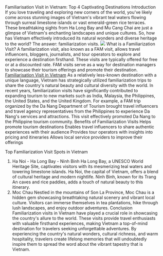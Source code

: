 Familiarisation Visit in Vietnam: Top 4 Captivating Destinations
Introduction
If you love traveling and exploring new corners of the world, you've likely come across stunning images of Vietnam's vibrant teal waters flowing through surreal limestone islands or vast emerald-green rice terraces. These breathtaking sights from Ha Long Bay and Mu Cang Chai are just a glimpse of Vietnam's enchanting landscapes and unique cultures.
So, how has Vietnam effectively introduced its natural wonders and diverse heritage to the world? The answer: familiarization visits.
![](https://ambassadordmc.com/wp-content/uploads/2024/04/Mu-Cang-Chai-e1713344020802.jpg)
What is a Familiarization Visit?
A familiarization visit, also known as a FAM visit, allows travel influencers, bloggers, journalists, and tour operators to explore and experience a destination firsthand. These visits are typically offered for free or at a discounted rate. FAM visits serve as a way for destination managers to showcase their tourism offerings and promote their destination.
[Familiarisation Visit in Vietnam](https://ambassadordmc.com/familiarisation-visit-in-vietnam-top-destination/)
As a relatively less-known destination with a unique language, Vietnam has strategically utilized familiarization trips to share the country's natural beauty and cultural diversity with the world. In recent years, familiarization visits have significantly contributed to expanding tourism to new markets such as India, Malaysia, the Philippines, the United States, and the United Kingdom.
For example, a FAM trip organized by the Da Nang Department of Tourism brought travel influencers and travel agency representatives from the Philippines to experience Da Nang's services and attractions. This visit effectively promoted Da Nang to the Philippine tourism community.
Benefits of Familiarization Visits
Helps promote tourism destinations
Enables travel influencers to share authentic experiences with their audience
Provides tour operators with insights into pricing and itineraries
Allows local service providers to improve their offerings

Top Familiarization Visit Spots in Vietnam
1. Ha Noi - Ha Long Bay - Ninh Binh
Ha Long Bay, a UNESCO World Heritage Site, captivates visitors with its mesmerizing teal waters and towering limestone islands. Ha Noi, the capital of Vietnam, offers a blend of cultural heritage and modern nightlife. Ninh Binh, known for its Trang An caves and rice paddies, adds a touch of natural beauty to this itinerary.
2. Moc Chau
Nestled in the mountains of Son La Province, Moc Chau is a hidden gem showcasing breathtaking natural scenery and vibrant local culture. Visitors can immerse themselves in tea plantations, hike through lush landscapes, and enjoy outdoor adventures.
Conclusion
Familiarization visits in Vietnam have played a crucial role in showcasing the country's allure to the world. These visits provide travel enthusiasts with valuable firsthand experiences, making Vietnam a top-of-mind destination for travelers seeking unforgettable adventures. By experiencing the country's natural wonders, cultural richness, and warm hospitality, travelers create lifelong memories that will undoubtedly inspire them to spread the word about the vibrant tapestry that is Vietnam.


